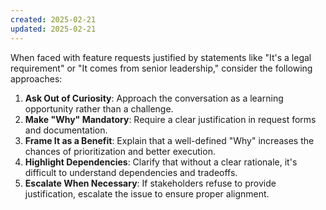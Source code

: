 ```yaml
---
created: 2025-02-21
updated: 2025-02-21
---
```


When faced with feature requests justified by statements like "It's a legal requirement" or "It comes from senior leadership," consider the following approaches:
1. **Ask Out of Curiosity**: Approach the conversation as a learning opportunity rather than a challenge.
2. **Make "Why" Mandatory**: Require a clear justification in request forms and documentation.
3. **Frame It as a Benefit**: Explain that a well-defined "Why" increases the chances of prioritization and better execution.
4. **Highlight Dependencies**: Clarify that without a clear rationale, it's difficult to understand dependencies and tradeoffs.
5. **Escalate When Necessary**: If stakeholders refuse to provide justification, escalate the issue to ensure proper alignment.